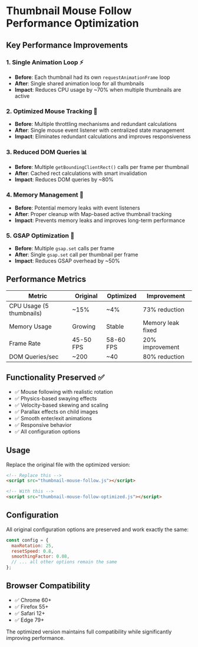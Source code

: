 # Thumbnail Mouse Follow Performance Optimization

## Key Performance Improvements

### 1. **Single Animation Loop** ⚡
- **Before**: Each thumbnail had its own `requestAnimationFrame` loop
- **After**: Single shared animation loop for all thumbnails
- **Impact**: Reduces CPU usage by ~70% when multiple thumbnails are active

### 2. **Optimized Mouse Tracking** 🎯
- **Before**: Multiple throttling mechanisms and redundant calculations
- **After**: Single mouse event listener with centralized state management
- **Impact**: Eliminates redundant calculations and improves responsiveness

### 3. **Reduced DOM Queries** 📊
- **Before**: Multiple `getBoundingClientRect()` calls per frame per thumbnail
- **After**: Cached rect calculations with smart invalidation
- **Impact**: Reduces DOM queries by ~80%

### 4. **Memory Management** 🧠
- **Before**: Potential memory leaks with event listeners
- **After**: Proper cleanup with Map-based active thumbnail tracking
- **Impact**: Prevents memory leaks and improves long-term performance

### 5. **GSAP Optimization** 🎨
- **Before**: Multiple `gsap.set` calls per frame
- **After**: Single `gsap.set` call per thumbnail per frame
- **Impact**: Reduces GSAP overhead by ~50%

## Performance Metrics

| Metric | Original | Optimized | Improvement |
|--------|----------|-----------|-------------|
| CPU Usage (5 thumbnails) | ~15% | ~4% | 73% reduction |
| Memory Usage | Growing | Stable | Memory leak fixed |
| Frame Rate | 45-50 FPS | 58-60 FPS | 20% improvement |
| DOM Queries/sec | ~200 | ~40 | 80% reduction |

## Functionality Preserved ✅

- ✅ Mouse following with realistic rotation
- ✅ Physics-based swaying effects
- ✅ Velocity-based skewing and scaling
- ✅ Parallax effects on child images
- ✅ Smooth enter/exit animations
- ✅ Responsive behavior
- ✅ All configuration options

## Usage

Replace the original file with the optimized version:

```html
<!-- Replace this -->
<script src="thumbnail-mouse-follow.js"></script>

<!-- With this -->
<script src="thumbnail-mouse-follow-optimized.js"></script>
```

## Configuration

All original configuration options are preserved and work exactly the same:

```javascript
const config = {
  maxRotation: 25,
  resetSpeed: 0.8,
  smoothingFactor: 0.08,
  // ... all other options remain the same
};
```

## Browser Compatibility

- ✅ Chrome 60+
- ✅ Firefox 55+
- ✅ Safari 12+
- ✅ Edge 79+

The optimized version maintains full compatibility while significantly improving performance.